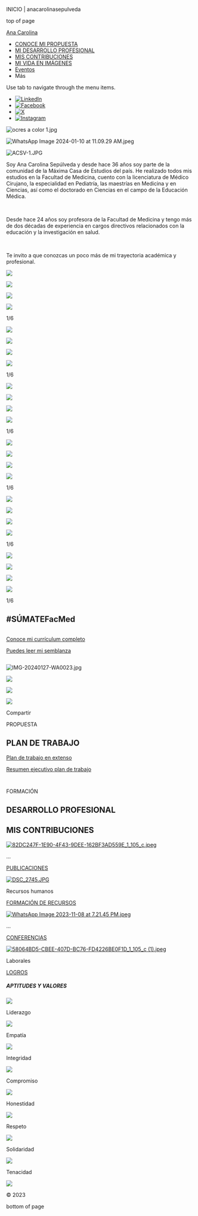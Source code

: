 INICIO | anacarolinasepulveda









top of page

[Ana Carolina](https://www.anacarolinasepulveda.com)

* [CONOCE MI PROPUESTA](https://www.anacarolinasepulveda.com)
* [MI DESARROLLO PROFESIONAL](https://www.anacarolinasepulveda.com)
* [MIS CONTRIBUCIONES](https://www.anacarolinasepulveda.com)
* [MI VIDA EN IMÁGENES](https://www.anacarolinasepulveda.com/la-vida-en-imágenes)
* [Eventos](https://www.anacarolinasepulveda.com/event-list)
* Más

Use tab to navigate through the menu items.

* [![LinkedIn](https://static.wixstatic.com/media/11062b_9e78da3320da497ab23ce28d738d388a~mv2.png/v1/fill/w_24,h_24,al_c,q_85,usm_0.66_1.00_0.01,enc_avif,quality_auto/11062b_9e78da3320da497ab23ce28d738d388a~mv2.png)](https://mx.linkedin.com/in/ana-carolina-sep%C3%BAlveda-vildosola-85426638)
* [![Facebook](https://static.wixstatic.com/media/11062b_2381e8a6e7444f4f902e7b649aa3f0ac~mv2.png/v1/fill/w_24,h_24,al_c,q_85,usm_0.66_1.00_0.01,enc_avif,quality_auto/11062b_2381e8a6e7444f4f902e7b649aa3f0ac~mv2.png)](https://www.facebook.com/AnaCaroSepulveda/)
* [![X](https://static.wixstatic.com/media/11062b_bc7125385fcf422cad29fbe20a2b237c~mv2.png/v1/fill/w_24,h_24,al_c,q_85,usm_0.66_1.00_0.01,enc_avif,quality_auto/11062b_bc7125385fcf422cad29fbe20a2b237c~mv2.png)](https://twitter.com/anacsepulveda_v)
* [![Instagram](https://static.wixstatic.com/media/11062b_55e4be1e75564866b6c28290f9a9d271~mv2.png/v1/fill/w_24,h_24,al_c,q_85,usm_0.66_1.00_0.01,enc_avif,quality_auto/11062b_55e4be1e75564866b6c28290f9a9d271~mv2.png)](https://www.instagram.com/anacarosepulveda/)

![ocres a  color 1.jpg](https://static.wixstatic.com/media/be80e3_e1dc1c627c254027848f362c19bc9869~mv2.jpg/v1/fill/w_147,h_70,al_c,q_80,usm_0.66_1.00_0.01,blur_2,enc_avif,quality_auto/be80e3_e1dc1c627c254027848f362c19bc9869~mv2.jpg)

![WhatsApp Image 2024-01-10 at 11.09.29 AM.jpeg](https://static.wixstatic.com/media/be80e3_e8a571f42991446c95324c6755e510fb~mv2.jpeg/v1/crop/x_319,y_0,w_642,h_853/fill/w_380,h_524,al_c,q_80,usm_0.66_1.00_0.01,enc_avif,quality_auto/WhatsApp%20Image%202024-01-10%20at%2011_09_29%20AM.jpeg)

![ACSV-1.JPG](https://static.wixstatic.com/media/be80e3_b18db51740da498c80ccad93b8f523ec~mv2.jpg/v1/fill/w_335,h_137,al_c,q_80,usm_0.66_1.00_0.01,enc_avif,quality_auto/ACSV-1_JPG.jpg)

Soy Ana Carolina Sepúlveda y desde hace 36 años soy parte de la comunidad de la Máxima Casa de Estudios del país. He realizado todos mis estudios en la Facultad de Medicina, cuento con la licenciatura de Médico Cirujano, la especialidad en Pediatría, las maestrías en Medicina y en Ciencias, así como el doctorado en Ciencias en el campo de la Educación Médica.​

​

Desde hace 24 años soy profesora de la Facultad de Medicina y tengo más de dos décadas de experiencia en cargos directivos relacionados con la educación y la investigación en salud. ​

​

Te invito a que conozcas un poco más de mi trayectoria académica y profesional.

![](https://static.wixstatic.com/media/be80e3_d5881128d31a4187b9273784f36be204~mv2.png/v1/fill/w_59,h_54,al_c,q_85,usm_0.66_1.00_0.01,blur_2,enc_avif,quality_auto/be80e3_d5881128d31a4187b9273784f36be204~mv2.png)

![](https://static.wixstatic.com/media/be80e3_f731a2b39a1044018e5d1a2b94780fb2~mv2.png/v1/fill/w_146,h_150,al_c,q_85,blur_3,enc_avif,quality_auto/be80e3_f731a2b39a1044018e5d1a2b94780fb2~mv2.png)

![](https://static.wixstatic.com/media/be80e3_1654f105392343e2a4684e131fa74697~mv2.png/v1/fill/w_55,h_22,al_c,q_85,usm_0.66_1.00_0.01,blur_2,enc_avif,quality_auto/be80e3_1654f105392343e2a4684e131fa74697~mv2.png)

![](https://static.wixstatic.com/media/be80e3_d5881128d31a4187b9273784f36be204~mv2.png/v1/fill/w_59,h_54,al_c,q_85,usm_0.66_1.00_0.01,blur_2,enc_avif,quality_auto/be80e3_d5881128d31a4187b9273784f36be204~mv2.png)

1/6

![](https://static.wixstatic.com/media/be80e3_1654f105392343e2a4684e131fa74697~mv2.png/v1/fill/w_55,h_22,al_c,q_85,usm_0.66_1.00_0.01,blur_2,enc_avif,quality_auto/be80e3_1654f105392343e2a4684e131fa74697~mv2.png)

![](https://static.wixstatic.com/media/be80e3_d5881128d31a4187b9273784f36be204~mv2.png/v1/fill/w_59,h_54,al_c,q_85,usm_0.66_1.00_0.01,blur_2,enc_avif,quality_auto/be80e3_d5881128d31a4187b9273784f36be204~mv2.png)

![](https://static.wixstatic.com/media/be80e3_54a589dc3dc34b30a2f6617241f48fb5~mv2.png/v1/fill/w_49,h_11,al_c,q_85,usm_0.66_1.00_0.01,blur_2,enc_avif,quality_auto/be80e3_54a589dc3dc34b30a2f6617241f48fb5~mv2.png)

![](https://static.wixstatic.com/media/be80e3_1654f105392343e2a4684e131fa74697~mv2.png/v1/fill/w_55,h_22,al_c,q_85,usm_0.66_1.00_0.01,blur_2,enc_avif,quality_auto/be80e3_1654f105392343e2a4684e131fa74697~mv2.png)

1/6

![](https://static.wixstatic.com/media/be80e3_54a589dc3dc34b30a2f6617241f48fb5~mv2.png/v1/fill/w_49,h_11,al_c,q_85,usm_0.66_1.00_0.01,blur_2,enc_avif,quality_auto/be80e3_54a589dc3dc34b30a2f6617241f48fb5~mv2.png)

![](https://static.wixstatic.com/media/be80e3_1654f105392343e2a4684e131fa74697~mv2.png/v1/fill/w_55,h_22,al_c,q_85,usm_0.66_1.00_0.01,blur_2,enc_avif,quality_auto/be80e3_1654f105392343e2a4684e131fa74697~mv2.png)

![](https://static.wixstatic.com/media/be80e3_9950b916797d4b518bcd156d8628c07d~mv2.png/v1/fill/w_49,h_22,al_c,q_85,usm_0.66_1.00_0.01,blur_2,enc_avif,quality_auto/be80e3_9950b916797d4b518bcd156d8628c07d~mv2.png)

![](https://static.wixstatic.com/media/be80e3_54a589dc3dc34b30a2f6617241f48fb5~mv2.png/v1/fill/w_49,h_11,al_c,q_85,usm_0.66_1.00_0.01,blur_2,enc_avif,quality_auto/be80e3_54a589dc3dc34b30a2f6617241f48fb5~mv2.png)

1/6

![](https://static.wixstatic.com/media/be80e3_9950b916797d4b518bcd156d8628c07d~mv2.png/v1/fill/w_49,h_22,al_c,q_85,usm_0.66_1.00_0.01,blur_2,enc_avif,quality_auto/be80e3_9950b916797d4b518bcd156d8628c07d~mv2.png)

![](https://static.wixstatic.com/media/be80e3_54a589dc3dc34b30a2f6617241f48fb5~mv2.png/v1/fill/w_49,h_11,al_c,q_85,usm_0.66_1.00_0.01,blur_2,enc_avif,quality_auto/be80e3_54a589dc3dc34b30a2f6617241f48fb5~mv2.png)

![](https://static.wixstatic.com/media/be80e3_9259e50aeabf47548c0d6f9cce2b7292~mv2.png/v1/fill/w_51,h_23,al_c,q_85,usm_0.66_1.00_0.01,blur_2,enc_avif,quality_auto/be80e3_9259e50aeabf47548c0d6f9cce2b7292~mv2.png)

![](https://static.wixstatic.com/media/be80e3_9950b916797d4b518bcd156d8628c07d~mv2.png/v1/fill/w_49,h_22,al_c,q_85,usm_0.66_1.00_0.01,blur_2,enc_avif,quality_auto/be80e3_9950b916797d4b518bcd156d8628c07d~mv2.png)

1/6

![](https://static.wixstatic.com/media/be80e3_9259e50aeabf47548c0d6f9cce2b7292~mv2.png/v1/fill/w_51,h_23,al_c,q_85,usm_0.66_1.00_0.01,blur_2,enc_avif,quality_auto/be80e3_9259e50aeabf47548c0d6f9cce2b7292~mv2.png)

![](https://static.wixstatic.com/media/be80e3_9950b916797d4b518bcd156d8628c07d~mv2.png/v1/fill/w_49,h_22,al_c,q_85,usm_0.66_1.00_0.01,blur_2,enc_avif,quality_auto/be80e3_9950b916797d4b518bcd156d8628c07d~mv2.png)

![](https://static.wixstatic.com/media/be80e3_f731a2b39a1044018e5d1a2b94780fb2~mv2.png/v1/fill/w_146,h_150,al_c,q_85,blur_3,enc_avif,quality_auto/be80e3_f731a2b39a1044018e5d1a2b94780fb2~mv2.png)

![](https://static.wixstatic.com/media/be80e3_9259e50aeabf47548c0d6f9cce2b7292~mv2.png/v1/fill/w_51,h_23,al_c,q_85,usm_0.66_1.00_0.01,blur_2,enc_avif,quality_auto/be80e3_9259e50aeabf47548c0d6f9cce2b7292~mv2.png)

1/6

![](https://static.wixstatic.com/media/be80e3_f731a2b39a1044018e5d1a2b94780fb2~mv2.png/v1/fill/w_146,h_150,al_c,q_85,blur_3,enc_avif,quality_auto/be80e3_f731a2b39a1044018e5d1a2b94780fb2~mv2.png)

![](https://static.wixstatic.com/media/be80e3_9259e50aeabf47548c0d6f9cce2b7292~mv2.png/v1/fill/w_51,h_23,al_c,q_85,usm_0.66_1.00_0.01,blur_2,enc_avif,quality_auto/be80e3_9259e50aeabf47548c0d6f9cce2b7292~mv2.png)

![](https://static.wixstatic.com/media/be80e3_d5881128d31a4187b9273784f36be204~mv2.png/v1/fill/w_59,h_54,al_c,q_85,usm_0.66_1.00_0.01,blur_2,enc_avif,quality_auto/be80e3_d5881128d31a4187b9273784f36be204~mv2.png)

![](https://static.wixstatic.com/media/be80e3_f731a2b39a1044018e5d1a2b94780fb2~mv2.png/v1/fill/w_146,h_150,al_c,q_85,blur_3,enc_avif,quality_auto/be80e3_f731a2b39a1044018e5d1a2b94780fb2~mv2.png)

1/6

#SÚMATEFacMed
-------------

[![]()](https://www.anacarolinasepulveda.com/_files/ugd/be80e3_98db94115b064bb8aea4da2c0a036ee5.pdf)

[Conoce mi currículum completo](https://www.anacarolinasepulveda.com/_files/ugd/be80e3_98db94115b064bb8aea4da2c0a036ee5.pdf)

[Puedes leer mi semblanza](https://www.anacarolinasepulveda.com/_files/ugd/be80e3_680a032512e141599009603166a8f396.pdf)

[![]()](https://www.anacarolinasepulveda.com/_files/ugd/be80e3_680a032512e141599009603166a8f396.pdf)

![IMG-20240127-WA0023.jpg](https://static.wixstatic.com/media/be80e3_bf0b8b4f39f546e6a5f1a9784e58ab01~mv2.jpg/v1/crop/x_8,y_0,w_1256,h_1024/fill/w_347,h_284,al_c,q_80,usm_0.66_1.00_0.01,enc_avif,quality_auto/IMG-20240127-WA0023.jpg)

![](https://static.wixstatic.com/media/be80e3_cfbe74bf456641128aeccc3452d28642~mv2.jpg/v1/fit/w_179,h_252,q_90,enc_avif,quality_auto/be80e3_cfbe74bf456641128aeccc3452d28642~mv2.jpg)

![](https://static.wixstatic.com/media/be80e3_0905d671a2fb4d25af39cd73308d8b6b~mv2.jpg/v1/fit/w_181,h_252,q_90,enc_avif,quality_auto/be80e3_0905d671a2fb4d25af39cd73308d8b6b~mv2.jpg)

![](https://static.wixstatic.com/media/be80e3_d0c17299fe6844aab0a13957f8eecdc9~mv2.jpg/v1/fit/w_176,h_252,q_90,enc_avif,quality_auto/be80e3_d0c17299fe6844aab0a13957f8eecdc9~mv2.jpg)

Compartir

PROPUESTA

PLAN DE TRABAJO
---------------

[Plan de trabajo en extenso](https://www.anacarolinasepulveda.com/_files/ugd/be80e3_be0e510e54204d769ac6d7470e2e4a87.pdf)

[Resumen ejecutivo plan de trabajo](https://www.anacarolinasepulveda.com/_files/ugd/be80e3_6222f2161a0f4b3a9946746d55e5ebf8.pdf)

[![]()](https://www.anacarolinasepulveda.com/_files/ugd/be80e3_be0e510e54204d769ac6d7470e2e4a87.pdf)

[![]()](https://www.anacarolinasepulveda.com/_files/ugd/be80e3_6222f2161a0f4b3a9946746d55e5ebf8.pdf)

FORMACIÓN

DESARROLLO PROFESIONAL
----------------------

MIS CONTRIBUCIONES
------------------

[![82DC247F-1E90-4F43-9DEE-162BF3AD559E_1_105_c.jpeg](https://static.wixstatic.com/media/be80e3_757319f135bd45c7b415a5c2fbda9dfc~mv2.jpeg/v1/crop/x_153,y_0,w_746,h_746/fill/w_215,h_215,al_c,q_80,usm_0.66_1.00_0.01,enc_avif,quality_auto/82DC247F-1E90-4F43-9DEE-162BF3AD559E_1_105_c.jpeg)](https://www.anacarolinasepulveda.com/publicaciones)

...

[PUBLICACIONES](https://www.anacarolinasepulveda.com/publicaciones)

[![DSC_2745.JPG](https://static.wixstatic.com/media/be80e3_b72840ab55ec4faf86a19b92757c6620~mv2.jpg/v1/crop/x_537,y_0,w_3545,h_3464/fill/w_215,h_215,al_c,q_80,usm_0.66_1.00_0.01,enc_avif,quality_auto/DSC_2745_JPG.jpg)](https://www.anacarolinasepulveda.com/formación-de-recursos)

Recursos humanos

[FORMACIÓN DE RECURSOS](https://www.anacarolinasepulveda.com/formación-de-recursos)

[![WhatsApp Image 2023-11-08 at 7.21.45 PM.jpeg](https://static.wixstatic.com/media/be80e3_c3af5e0f39e047a7907ab9389d4cd7f7~mv2.jpeg/v1/crop/x_171,y_0,w_682,h_682/fill/w_215,h_215,al_c,q_80,usm_0.66_1.00_0.01,enc_avif,quality_auto/WhatsApp%20Image%202023-11-08%20at%207_21_45%20PM.jpeg)](https://www.anacarolinasepulveda.com/conferencias)

...

[CONFERENCIAS](https://www.anacarolinasepulveda.com/conferencias)

[![58064BD5-CBEE-407D-BC76-FD4226BE0F1D_1_105_c (1).jpeg](https://static.wixstatic.com/media/be80e3_c0f734847cfc45b5b4ec44593401b1b5~mv2.jpeg/v1/crop/x_0,y_124,w_772,h_772/fill/w_215,h_215,al_c,q_80,usm_0.66_1.00_0.01,enc_avif,quality_auto/58064BD5-CBEE-407D-BC76-FD4226BE0F1D_1_105_c%20(1).jpeg)](https://www.anacarolinasepulveda.com/logros)

Laborales

[LOGROS](https://www.anacarolinasepulveda.com/logros)

##### APTITUDES Y VALORES

![](https://static.wixstatic.com/media/be80e3_4b00187fea114bf0a22e415ae666d26c~mv2.jpeg/v1/fit/w_480,h_479,q_90,enc_avif,quality_auto/be80e3_4b00187fea114bf0a22e415ae666d26c~mv2.jpeg)

Liderazgo

![](https://static.wixstatic.com/media/be80e3_fe498bd7a2934ed7b237547cd81dc795~mv2.jpeg/v1/fit/w_480,h_480,q_90,enc_avif,quality_auto/be80e3_fe498bd7a2934ed7b237547cd81dc795~mv2.jpeg)

Empatía

![](https://static.wixstatic.com/media/be80e3_3a7c59d050b741bfa56d95f14e446a71~mv2.jpeg/v1/fit/w_480,h_479,q_90,enc_avif,quality_auto/be80e3_3a7c59d050b741bfa56d95f14e446a71~mv2.jpeg)

Integridad

![](https://static.wixstatic.com/media/be80e3_ac9f225bbbc9409c97fe60c4f1eaf3c1~mv2.jpeg/v1/fit/w_480,h_480,q_90,enc_avif,quality_auto/be80e3_ac9f225bbbc9409c97fe60c4f1eaf3c1~mv2.jpeg)

Compromiso

![](https://static.wixstatic.com/media/be80e3_52403685233d47c08db6f5561ec6b19f~mv2.jpeg/v1/fit/w_480,h_479,q_90,enc_avif,quality_auto/be80e3_52403685233d47c08db6f5561ec6b19f~mv2.jpeg)

Honestidad

![](https://static.wixstatic.com/media/be80e3_14fa44e4598a43e4bc769ce0875cb7df~mv2.jpg/v1/fit/w_480,h_480,q_90,enc_avif,quality_auto/be80e3_14fa44e4598a43e4bc769ce0875cb7df~mv2.jpg)

Respeto

![](https://static.wixstatic.com/media/be80e3_0203179393d1424591395e343cc7ec7d~mv2.jpeg/v1/fit/w_480,h_479,q_90,enc_avif,quality_auto/be80e3_0203179393d1424591395e343cc7ec7d~mv2.jpeg)

Solidaridad

![](https://static.wixstatic.com/media/be80e3_f351b56042294b9783bf881e4b3411c7~mv2.jpeg/v1/fit/w_480,h_480,q_90,enc_avif,quality_auto/be80e3_f351b56042294b9783bf881e4b3411c7~mv2.jpeg)

Tenacidad

![](https://static.wixstatic.com/media/be80e3_bf0b8b4f39f546e6a5f1a9784e58ab01~mv2.jpg/v1/fill/w_399,h_319,al_c,q_80,usm_0.66_1.00_0.01,enc_avif,quality_auto/be80e3_bf0b8b4f39f546e6a5f1a9784e58ab01~mv2.jpg)

© 2023

bottom of page